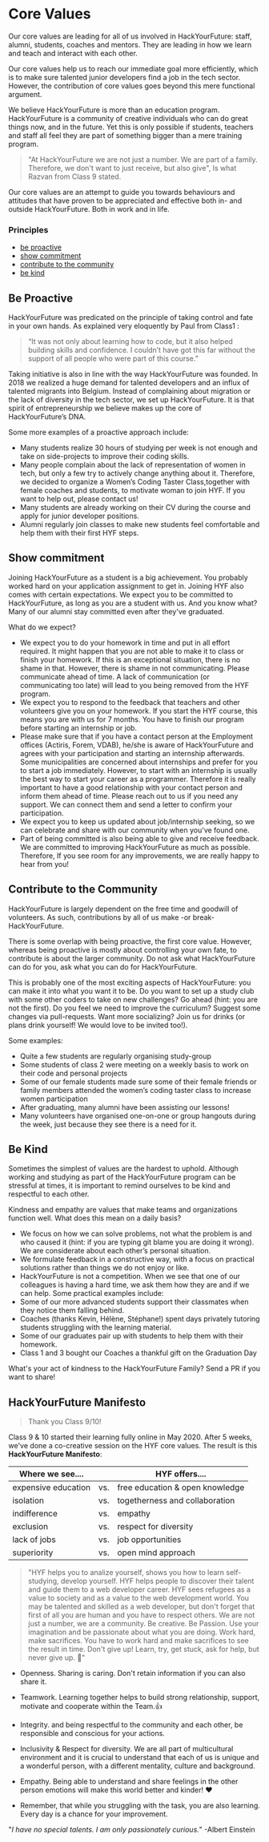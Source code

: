 # Core Values

Our core values are leading for all of us involved in HackYourFuture: staff, alumni, students, coaches and mentors. They are leading in how we learn and teach and interact with each other.

Our core values help us to reach our immediate goal more efficiently, which is to make sure talented junior developers find a job in the tech sector. However, the contribution of core values goes beyond this mere functional argument.

We believe HackYourFuture is more than an education program. HackYourFuture is a community of creative individuals who can do great things now, and in the future. Yet this is only possible if students, teachers and staff all feel they are part of something bigger than a mere training program.

>"At HackYourFuture we are not just a number. We are part of a family. Therefore, we don't want to just receive, but also give", Is what Razvan from Class 9 stated.

Our core values are an attempt to guide you towards behaviours and attitudes that have proven to be appreciated and effective both in- and outside HackYourFuture. Both in work and in life.

### Principles

* [be proactive](#be-proactive)
* [show commitment](#show-commitment)
* [contribute to the community](#contribute-to-the-community)
* [be kind](#be-kind)

## Be Proactive

HackYourFuture was predicated on the principle of taking control and fate in your own hands. As explained very eloquently by Paul from Class1 :

> “It was not only about learning how to code, but it also helped building skills and confidence.  I couldn’t have got this far without the support of all people who were part of this course.”

Taking initiative is also in line with the way HackYourFuture was founded. In 2018 we realized a huge demand for talented developers and an influx of talented migrants into Belgium. Instead of complaining about migration or the lack of diversity in the tech sector, we set up HackYourFuture. It is that spirit of entrepreneurship we believe makes up the core of HackYourFuture’s DNA.

Some more examples of a proactive approach include:

* Many students realize 30 hours of studying per week is not enough and take on side-projects to improve their coding skills.
* Many people complain about the lack of representation of women in tech, but only a few try to actively change anything about it. Therefore, we decided to organize a ​Women’s Coding Taster Class,​ together with female coaches and students, to motivate woman to join HYF. If you want to help out, please contact us!
* Many students are already working on their CV during the course and apply for junior developer positions.
* Alumni regularly join classes to make new students feel comfortable and help them with their first HYF steps.

## Show commitment

Joining HackYourFuture as a student is a big achievement. You probably worked hard on your application assignment to get in. Joining HYF also comes with certain expectations. We expect you to be committed to HackYourFuture, as long as you are a student with us. And you know what? Many of our alumni stay committed even after they've graduated.

What do we expect?

* We expect you to do your homework in time and put in all effort required.
It might happen that you are not able to make it to class or finish your homework. If this is an exceptional situation, there is no shame in that. However, there ​is​ shame in not communicating. Please ​communicate ahead of time.​ A lack of communication (or communicating too late) will lead to you being removed from the HYF program.
* We expect you to respond to the feedback that teachers and other volunteers give you on your homework. If you start the HYF course, this means you are with us for 7 months. You have to finish our program before starting an internship or job.
* Please make sure that if you have a contact person at the Employment offices (Actiris, Forem, VDAB), he/she is aware of HackYourFuture and agrees with your participation and starting an internship afterwards. Some municipalities are concerned about internships and prefer for you to start a job immediately. However, to start with an internship is usually the best way to start your career as a programmer. Therefore it is really important to have a good relationship with your contact person and inform them ahead of time. Please reach out to us if you need any support. We can connect them and send a letter to confirm your participation.
* We expect you to keep us updated about job/internship seeking, so we can celebrate and share with our community when you've found one.
* Part of being committed is also being able to give and receive feedback. We are committed to improving HackYourFuture as much as possible.
Therefore, If you see room for any improvements, we are really happy to hear from you!

## Contribute to the Community

HackYourFuture is largely dependent on the free time and goodwill of volunteers. As such, contributions by all of us make -or break- HackYourFuture.

There is some overlap with being proactive, the first core value. However, whereas being proactive is mostly about controlling your own fate, to contribute is about the larger community. ​Do not ask what HackYourFuture can do for you, ask what you can do for HackYourFuture.

This is probably one of the most exciting aspects of HackYourFuture: you can make it into what you want it to be. Do you want to set up a study club with some other coders to take on new challenges? Go ahead (hint: you are not the first). Do you feel we need to improve the curriculum? Suggest some changes via pull-requests. Want more socializing? Join us for drinks (or plans drink yourself! We would love to be invited too!).

Some examples:

* Quite a few students are regularly organising study-group
* Some students of class 2 were meeting on a weekly basis to
work on their code and personal projects
* Some of our female students made sure some of their female friends or family
members attended the women’s coding taster class to increase women participation
* After graduating, many alumni have been assisting our lessons!
* Many volunteers have organised one-on-one or group hangouts during the week,
just because they see there is a need for it.

## Be Kind

Sometimes the simplest of values are the hardest to uphold. Although working and studying as part of the HackYourFuture program can be stressful at times, it is important to remind ourselves to be kind and respectful to each other.

Kindness and empathy are values that make teams and organizations function well. What does this mean on a daily basis?

* We focus on how we can solve problems, not what the problem is and who caused it (hint: if you are typing ​git blame​ you are doing it wrong). We are considerate about each other’s personal situation.
* We formulate feedback in a constructive way, with a focus on practical solutions rather than things we do not enjoy or like.
* HackYourFuture is ​not ​a competition. When we see that one of our colleagues is having a hard time, we ask them how they are and if we can help.
Some practical examples include:
* Some of our more advanced students support their classmates when they notice them falling behind.
* Coaches (thanks Kevin, Hélène, Stéphane!) spent days privately tutoring students struggling with the learning material.
* Some of our graduates pair up with students to help them with their homework.
* Class 1 and 3 bought our Coaches a thankful gift on the Graduation Day

What's your act of kindness to the HackYourFuture Family? Send a PR if you want to share!

## HackYourFuture Manifesto

> Thank you Class 9/10!

Class 9 & 10 started their learning fully online in May 2020. After 5 weeks, we've done a co-creative session on the HYF core values. The result is this **HackYourFuture Manifesto**:


Where we see.... | | HYF offers....
------------ |------| -------------
expensive education | vs. |  free education & open knowledge
isolation| vs. | togetherness and collaboration
indifference | vs. | empathy
exclusion | vs. |  respect for diversity
lack of jobs | vs. | job opportunities
superiority | vs. | open mind approach

>"HYF helps you to analize yourself, shows you how to learn self-studying, develop yourself. HYF helps people to discover their talent and guide them to a web developer career. HYF sees refugees as a value to society and as a value to the web development world. You may be talented and skilled as a web developer, but don't forget that first of all you are human and you have to respect others. We are not just a number, we are a community. Be creative. Be Passion. Use your imagination and be passionate about what you are doing. Work hard, make sacrifices. You have to work hard and make sacrifices to see the result in time. Don't give up! Learn, try, get stuck, ask for help, but never give up. 💪"

* Openness. Sharing is caring. Don't retain information if you can also share it.

* Teamwork. Learning together helps to build strong relationship, support, motivate and cooperate within the Team.👍

* Integrity. and being respectful to the community and each other, be responsible and conscious for your actions.

* Inclusivity & Respect for diversity. We are all part of multicultural environment and it is crucial to understand that each of us is unique and a wonderful person, with a different mentality, culture and background.

* Empathy. Being able to understand and share feelings in the other person emotions will make this world better and kinder! ❤️

* Remember, that while you struggling with the task, you are also learning. Every day is a chance for your improvement.


"_I have no special talents. I am only passionately curious._" -Albert Einstein



